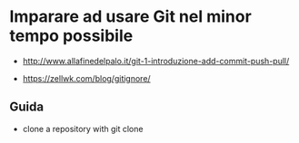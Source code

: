 # Imparare ad usare Git nel minor tempo possibile

- http://www.allafinedelpalo.it/git-1-introduzione-add-commit-push-pull/

- https://zellwk.com/blog/gitignore/

## Guida

- clone a repository with git clone
